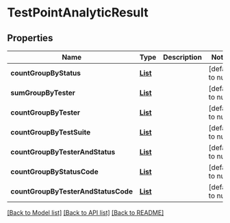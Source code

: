 # TestPointAnalyticResult
## Properties

| Name | Type | Description | Notes |
|------------ | ------------- | ------------- | -------------|
| **countGroupByStatus** | [**List**](TestPlanGroupByStatus.md) |  | [default to null] |
| **sumGroupByTester** | [**List**](TestPlanGroupByTester.md) |  | [default to null] |
| **countGroupByTester** | [**List**](TestPlanGroupByTester.md) |  | [default to null] |
| **countGroupByTestSuite** | [**List**](TestPlanGroupByTestSuite.md) |  | [default to null] |
| **countGroupByTesterAndStatus** | [**List**](TestPlanGroupByTesterAndStatus.md) |  | [default to null] |
| **countGroupByStatusCode** | [**List**](TestPlanGroupByStatusCode.md) |  | [default to null] |
| **countGroupByTesterAndStatusCode** | [**List**](TestPlanGroupByTesterAndStatusCode.md) |  | [default to null] |

[[Back to Model list]](../README.md#documentation-for-models) [[Back to API list]](../README.md#documentation-for-api-endpoints) [[Back to README]](../README.md)

